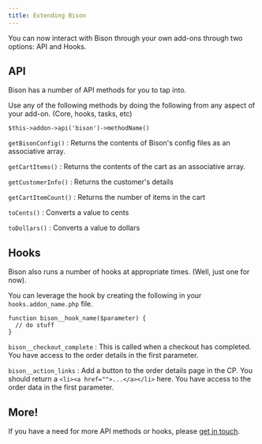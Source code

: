 ```yaml
---
title: Extending Bison
---
```


You can now interact with Bison through your own add-ons through two options: API and Hooks.

## API
Bison has a number of API methods for you to tap into.

Use any of the following methods by doing the following from any aspect of your add-on. (Core, hooks, tasks, etc)

~~~
$this->addon->api('bison')->methodName()
~~~

`getBisonConfig()`
: Returns the contents of Bison's config files as an associative array.

`getCartItems()`
: Returns the contents of the cart as an associative array.

`getCustomerInfo()`
: Returns the customer's details

`getCartItemCount()`
: Returns the number of items in the cart

`toCents()`
: Converts a value to cents

`toDollars()`
: Converts a value to dollars


## Hooks
Bison also runs a number of hooks at appropriate times. (Well, just one for now).

You can leverage the hook by creating the following in your `hooks.addon_name.php` file.

~~~
function bison__hook_name($parameter) {
  // do stuff
}
~~~

`bison__checkout_complete`
: This is called when a checkout has completed. You have access to the order details in the first parameter.

`bison__action_links`
: Add a button to the order details page in the CP. You should return a `<li><a href="">...</a></li>` here. You have access to the order data in the first parameter.


## More!
If you have a need for more API methods or hooks, please [get in touch](/support).